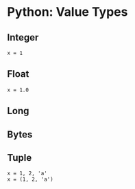 # Python: Value Types

## Integer
```
x = 1
```

## Float
```
x = 1.0
```

## Long

## Bytes

## Tuple
```
x = 1, 2, 'a'
x = (1, 2, 'a')
```
